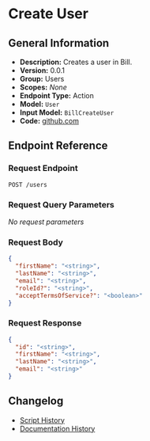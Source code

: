 <!-- BEGIN GENERATED CONTENT -->
# Create User

## General Information

- **Description:** Creates a user in Bill.
- **Version:** 0.0.1
- **Group:** Users
- **Scopes:** _None_
- **Endpoint Type:** Action
- **Model:** `User`
- **Input Model:** `BillCreateUser`
- **Code:** [github.com](https://github.com/NangoHQ/integration-templates/tree/main/integrations/bill/actions/create-user.ts)


## Endpoint Reference

### Request Endpoint

`POST /users`

### Request Query Parameters

_No request parameters_

### Request Body

```json
{
  "firstName": "<string>",
  "lastName": "<string>",
  "email": "<string>",
  "roleId?": "<string>",
  "acceptTermsOfService?": "<boolean>"
}
```

### Request Response

```json
{
  "id": "<string>",
  "firstName": "<string>",
  "lastName": "<string>",
  "email": "<string>"
}
```

## Changelog

- [Script History](https://github.com/NangoHQ/integration-templates/commits/main/integrations/bill/actions/create-user.ts)
- [Documentation History](https://github.com/NangoHQ/integration-templates/commits/main/integrations/bill/actions/create-user.md)

<!-- END  GENERATED CONTENT -->

